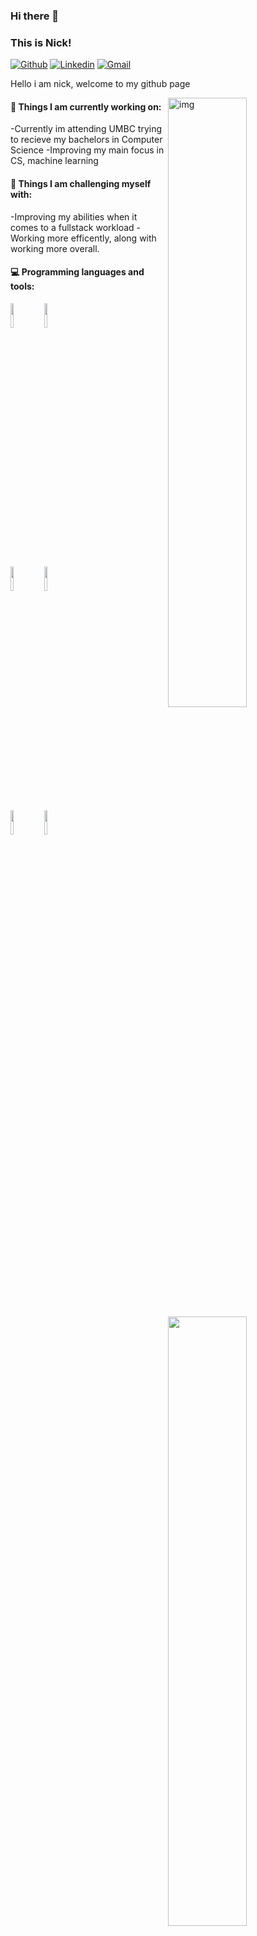 ### Hi there 👋 
### This is Nick!

[![Github](https://img.shields.io/badge/-Github-000?style=flat&logo=Github&logoColor=white)](https://github.com/NC1107)
[![Linkedin](https://img.shields.io/badge/-LinkedIn-blue?style=flat&logo=Linkedin&logoColor=white)](https://www.linkedin.com/in/nicholas-conn-41b1b120a/)
[![Gmail](https://img.shields.io/badge/-Gmail-c14438?style=flat&logo=Gmail&logoColor=white)](mailto:188623nc@gmail.com)

Hello i am nick, welcome to my github page

<img align="right" alt="img" src="https://github.com/FernandoRoldan93/NC1107/blob/master/cover_image.jpg" width="50%" height="auto" />


#### 🌱 Things I am currently working on: 
-Currently im attending UMBC trying to recieve my bachelors in Computer Science
-Improving my main focus in CS, machine learning
#### :muscle: Things I am challenging myself with:
-Improving my abilities when it comes to a fullstack workload
-Working more efficently, along with working more overall.

#### :computer: Programming languages and tools: 
<p>
	<img width="50%" align="right" src="https://github-readme-stats.vercel.app/api?username=NC1107&show_icons=true&hide_border=true" />

<code><img width="10%" src="https://www.vectorlogo.zone/logos/java/java-ar21.svg"></code>
<code><img width="10%" src="https://www.vectorlogo.zone/logos/python/python-ar21.svg"></code>

<br />
<code><img width="10%" src="https://www.vectorlogo.zone/logos/unity3d/unity3d-ar21.svg"></code>
<code><img width="10%" src="https://github.com/abranhe/programming-languages-logos/blob/master/src/cpp/cpp.svg"></code>
<br />
<code><img width="10%" src="https://www.vectorlogo.zone/logos/javascript/javascript-horizontal.svg"></code>
<code><img width="10%" src="https://www.vectorlogo.zone/logos/netlifyapp_watercss/netlifyapp_watercss-ar21.svg"></code>
</p>

